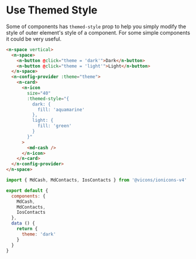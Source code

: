 # Use Themed Style

Some of components has `themed-style` prop to help you simply modify the style of outer element's style of a component. For some simple components it could be very useful.

```html
<n-space vertical>
  <n-space>
    <n-button @click="theme = 'dark'">Dark</n-button>
    <n-button @click="theme = 'light'">Light</n-button>
  </n-space>
  <n-config-provider :theme="theme">
    <n-card>
      <n-icon
        size="40"
        :themed-style="{
          dark: {
            fill: 'aquamarine'
          },
          light: {
            fill: 'green'
          }
        }"
      >
        <md-cash />
      </n-icon>
    </n-card>
  </n-config-provider>
</n-space>
```

```js
import { MdCash, MdContacts, IosContacts } from '@vicons/ionicons-v4'

export default {
  components: {
    MdCash,
    MdContacts,
    IosContacts
  },
  data () {
    return {
      theme: 'dark'
    }
  }
}
```

